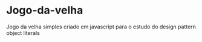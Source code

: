 # Jogo-da-velha
Jogo da velha simples criado em javascript para o estudo do design pattern object literals
